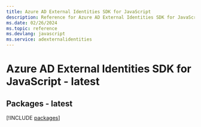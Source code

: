 ```yaml
---
title: Azure AD External Identities SDK for JavaScript
description: Reference for Azure AD External Identities SDK for JavaScript
ms.date: 02/26/2024
ms.topic: reference
ms.devlang: javascript
ms.service: adexternalidentities
---
```

# Azure AD External Identities SDK for JavaScript - latest
## Packages - latest
[!INCLUDE [packages](ad-external-identities-index.md)]